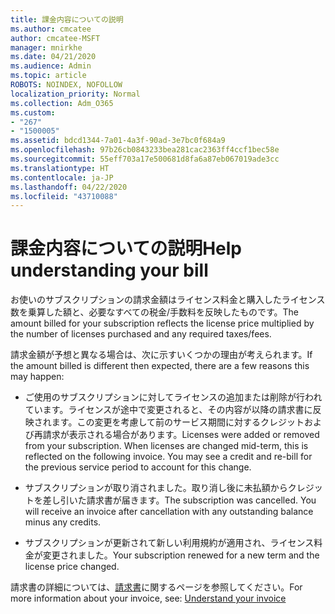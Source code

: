 ```yaml
---
title: 課金内容についての説明
ms.author: cmcatee
author: cmcatee-MSFT
manager: mnirkhe
ms.date: 04/21/2020
ms.audience: Admin
ms.topic: article
ROBOTS: NOINDEX, NOFOLLOW
localization_priority: Normal
ms.collection: Adm_O365
ms.custom:
- "267"
- "1500005"
ms.assetid: bdcd1344-7a01-4a3f-90ad-3e7bc0f684a9
ms.openlocfilehash: 97b26cb0843233bea281cac2363ff4ccf1bec58e
ms.sourcegitcommit: 55eff703a17e500681d8fa6a87eb067019ade3cc
ms.translationtype: HT
ms.contentlocale: ja-JP
ms.lasthandoff: 04/22/2020
ms.locfileid: "43710088"
---
```

# <a name="help-understanding-your-bill"></a><span data-ttu-id="535d9-102">課金内容についての説明</span><span class="sxs-lookup"><span data-stu-id="535d9-102">Help understanding your bill</span></span>

<span data-ttu-id="535d9-103">お使いのサブスクリプションの請求金額はライセンス料金と購入したライセンス数を乗算した額と、必要なすべての税金/手数料を反映したものです。</span><span class="sxs-lookup"><span data-stu-id="535d9-103">The amount billed for your subscription reflects the license price multiplied by the number of licenses purchased and any required taxes/fees.</span></span>
  
<span data-ttu-id="535d9-104">請求金額が予想と異なる場合は、次に示すいくつかの理由が考えられます。</span><span class="sxs-lookup"><span data-stu-id="535d9-104">If the amount billed is different then expected, there are a few reasons this may happen:</span></span>
  
- <span data-ttu-id="535d9-p101">ご使用のサブスクリプションに対してライセンスの追加または削除が行われています。ライセンスが途中で変更されると、その内容が以降の請求書に反映されます。この変更を考慮して前のサービス期間に対するクレジットおよび再請求が表示される場合があります。</span><span class="sxs-lookup"><span data-stu-id="535d9-p101">Licenses were added or removed from your subscription. When licenses are changed mid-term, this is reflected on the following invoice. You may see a credit and re-bill for the previous service period to account for this change.</span></span>

- <span data-ttu-id="535d9-p102">サブスクリプションが取り消されました。取り消し後に未払額からクレジットを差し引いた請求書が届きます。</span><span class="sxs-lookup"><span data-stu-id="535d9-p102">The subscription was cancelled. You will receive an invoice after cancellation with any outstanding balance minus any credits.</span></span>

- <span data-ttu-id="535d9-110">サブスクリプションが更新されて新しい利用規約が適用され、ライセンス料金が変更されました。</span><span class="sxs-lookup"><span data-stu-id="535d9-110">Your subscription renewed for a new term and the license price changed.</span></span>

<span data-ttu-id="535d9-111">請求書の詳細については、[請求書](https://docs.microsoft.com/office365/admin/subscriptions-and-billing/understand-your-invoice)に関するページを参照してください。</span><span class="sxs-lookup"><span data-stu-id="535d9-111">For more information about your invoice, see: [Understand your invoice](https://docs.microsoft.com/office365/admin/subscriptions-and-billing/understand-your-invoice)</span></span>